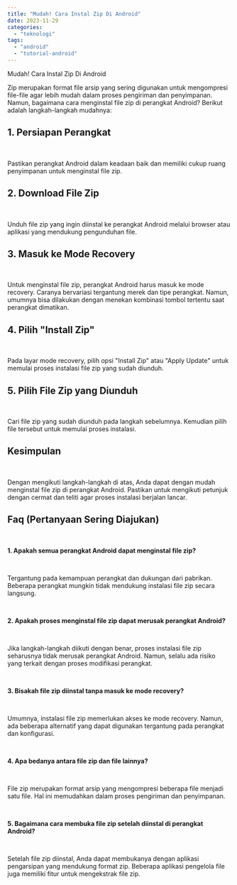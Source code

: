```yaml
---
title: "Mudah! Cara Instal Zip Di Android"
date: 2023-11-29
categories: 
  - "teknologi"
tags: 
  - "android"
  - "tutorial-android"
---
```


Mudah! Cara Instal Zip Di Android

Zip merupakan format file arsip yang sering digunakan untuk mengompresi file-file agar lebih mudah dalam proses pengiriman dan penyimpanan. Namun, bagaimana cara menginstal file zip di perangkat Android? Berikut adalah langkah-langkah mudahnya:

## 1\. Persiapan Perangkat

 

Pastikan perangkat Android dalam keadaan baik dan memiliki cukup ruang penyimpanan untuk menginstal file zip.

## 2\. Download File Zip

 

Unduh file zip yang ingin diinstal ke perangkat Android melalui browser atau aplikasi yang mendukung pengunduhan file.

## 3\. Masuk ke Mode Recovery

 

Untuk menginstal file zip, perangkat Android harus masuk ke mode recovery. Caranya bervariasi tergantung merek dan tipe perangkat. Namun, umumnya bisa dilakukan dengan menekan kombinasi tombol tertentu saat perangkat dimatikan.

## 4\. Pilih "Install Zip"

 

Pada layar mode recovery, pilih opsi "Install Zip" atau "Apply Update" untuk memulai proses instalasi file zip yang sudah diunduh.

## 5\. Pilih File Zip yang Diunduh

 

Cari file zip yang sudah diunduh pada langkah sebelumnya. Kemudian pilih file tersebut untuk memulai proses instalasi.

## Kesimpulan

 

Dengan mengikuti langkah-langkah di atas, Anda dapat dengan mudah menginstal file zip di perangkat Android. Pastikan untuk mengikuti petunjuk dengan cermat dan teliti agar proses instalasi berjalan lancar.

## Faq (Pertanyaan Sering Diajukan)

 

**1\. Apakah semua perangkat Android dapat menginstal file zip?**

 

Tergantung pada kemampuan perangkat dan dukungan dari pabrikan. Beberapa perangkat mungkin tidak mendukung instalasi file zip secara langsung.

 

**2\. Apakah proses menginstal file zip dapat merusak perangkat Android?**

 

Jika langkah-langkah diikuti dengan benar, proses instalasi file zip seharusnya tidak merusak perangkat Android. Namun, selalu ada risiko yang terkait dengan proses modifikasi perangkat.

 

**3\. Bisakah file zip diinstal tanpa masuk ke mode recovery?**

 

Umumnya, instalasi file zip memerlukan akses ke mode recovery. Namun, ada beberapa alternatif yang dapat digunakan tergantung pada perangkat dan konfigurasi.

 

**4\. Apa bedanya antara file zip dan file lainnya?**

 

File zip merupakan format arsip yang mengompresi beberapa file menjadi satu file. Hal ini memudahkan dalam proses pengiriman dan penyimpanan.

 

**5\. Bagaimana cara membuka file zip setelah diinstal di perangkat Android?**

 

Setelah file zip diinstal, Anda dapat membukanya dengan aplikasi pengarsipan yang mendukung format zip. Beberapa aplikasi pengelola file juga memiliki fitur untuk mengekstrak file zip.
